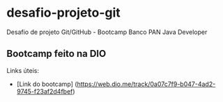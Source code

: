 # desafio-projeto-git

 Desafio de projeto Git/GitHub - Bootcamp Banco PAN Java Developer
 
## Bootcamp feito na DIO

Links úteis: 
- [Link do bootcamp] (https://web.dio.me/track/0a07c7f9-b047-4ad2-9745-f23af2d4fbef)
